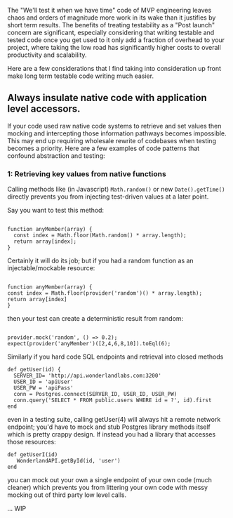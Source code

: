 The "We'll test it when we have time" code of MVP engineering leaves chaos and orders of magnitude more work in its wake than it justifies by short term results. The benefits of treating testability as a "Post launch" concern are significant, especially considering that writing testable and tested code once you get used to it only add a fraction of overhead to your project, where taking the low road has significantly higher costs to overall productivity and scalability. 

Here are a few considerations that I find taking into consideration up front make long term testable code writing much easier. 

## Always insulate native code with application level accessors. 

If your code used raw native code systems to retrieve and set values then mocking and intercepting those information pathways becomes impossible. This may end up requiring wholesale rewrite of codebases when testing becomes a priority. Here are a few examples of code patterns that confound abstraction and testing:

### 1: Retrieving key values from native functions

Calling methods like (in Javascript) `Math.random()` or new `Date().getTime()` directly prevents you from injecting test-driven values at a later point. 

Say you want to test this method: 

````language=javascript

function anyMember(array) {
  const index = Math.floor(Math.random() * array.length);
  return array[index];
}
````

Certainly it will do its job; but if you had a random function as an injectable/mockable resource:

````language=javascript

function anyMember(array) {
const index = Math.floor(provider('random')() * array.length);
return array[index]
}

````
then your test can create a deterministic result from random:
```

provider.mock('random', () => 0.2);
expect(provider('anyMember')([2,4,6,8,10]).toEql(6);

```

Similarly if you hard code SQL endpoints and retrieval into closed methods 

```
def getUser(id) {
  SERVER_ID= 'http://api.wonderlandlabs.com:3200'
  USER_ID = 'apiUser'
  USER_PW = 'apiPass'
  conn = Postgres.connect(SERVER_ID, USER_ID, USER_PW)
  conn.query('SELECT * FROM public.users WHERE id = ?', id).first
end
```
even in a testing suite, calling getUser(4) will always hit a remote network endpoint; you'd have to mock and stub Postgres library methods itself which is pretty crappy design. If instead you had a library that accesses those resources:

```
def getUserI(id)
   WonderlandAPI.getById(id, 'user')
end
```

you can mock out your own a single endpoint of your own code (much cleaner) which prevents you from littering your own code with messy mocking out of third party low level calls. 

... WIP

